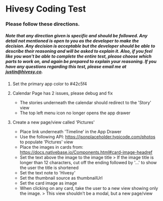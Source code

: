 # Hivesy Coding Test

### Please follow these directions.

##### Note that any direction given is specific and should be followed. Any detail not mentioned is open to you as the developer to make the decision. Any decision is acceptable but the developer should be able to describe their reasoning and will be asked to explain it. Also, if you feel like you won't be able to complete the entire test, please choose which parts to work on, and again be prepared to explain your reasoning. If you have any questions regarding this test, please email me at justin@hivesy.co.

1. Set the primary app color to #42c5f4

2. Calendar Page has 2 issues, please debug and fix
    * The stories underneath the calendar should redirect to the 'Story' view
    * The top left menu icon no longer opens the app drawer

3. Create a new page/view called 'Pictures'
    * Place link underneath 'Timeline' in the App Drawer
    * Use the following API: https://jsonplaceholder.typicode.com/photos to populate 'Pictures' view
    * Place the images in cards from: https://docs.nativebase.io/Components.html#card-image-headref
    * Set the text above the image to the image title
          > If the image title is longer than 12 characters, cut off the ending followed by '...' to show the user the title is shortened
    * Set the text note to 'Hivesy'
    * Set the thumbnail source as thumbnailUrl
    * Set the card image as image
    * When clicking on any card, take the user to a new view showing only the image.
          > This view shouldn't be a modal, but a new page/view
